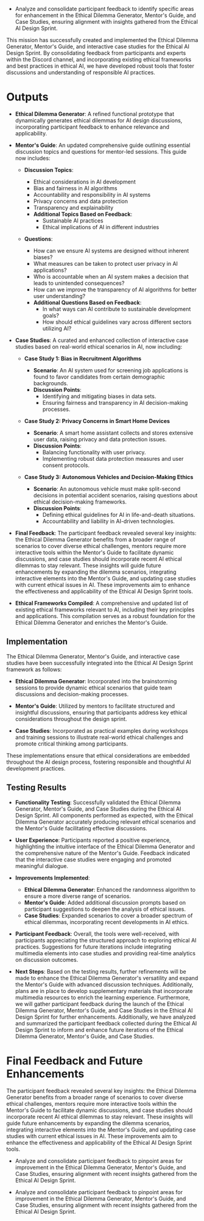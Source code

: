 

- Analyze and consolidate participant feedback to identify specific areas for enhancement in the Ethical Dilemma Generator, Mentor's Guide, and Case Studies, ensuring alignment with insights gathered from the Ethical AI Design Sprint.

This mission has successfully created and implemented the Ethical Dilemma Generator, Mentor's Guide, and interactive case studies for the Ethical AI Design Sprint. By consolidating feedback from participants and experts within the Discord channel, and incorporating existing ethical frameworks and best practices in ethical AI, we have developed robust tools that foster discussions and understanding of responsible AI practices.

# Outputs

- **Ethical Dilemma Generator**: A refined functional prototype that dynamically generates ethical dilemmas for AI design discussions, incorporating participant feedback to enhance relevance and applicability.

- **Mentor's Guide**: An updated comprehensive guide outlining essential discussion topics and questions for mentor-led sessions. This guide now includes:
  
  - **Discussion Topics**:
    - Ethical considerations in AI development
    - Bias and fairness in AI algorithms
    - Accountability and responsibility in AI systems
    - Privacy concerns and data protection
    - Transparency and explainability
    - **Additional Topics Based on Feedback**:
      - Sustainable AI practices
      - Ethical implications of AI in different industries
  
  - **Questions**:
    - How can we ensure AI systems are designed without inherent biases?
    - What measures can be taken to protect user privacy in AI applications?
    - Who is accountable when an AI system makes a decision that leads to unintended consequences?
    - How can we improve the transparency of AI algorithms for better user understanding?
    - **Additional Questions Based on Feedback**:
      - In what ways can AI contribute to sustainable development goals?
      - How should ethical guidelines vary across different sectors utilizing AI?

- **Case Studies**: A curated and enhanced collection of interactive case studies based on real-world ethical scenarios in AI, now including:

    - **Case Study 1: Bias in Recruitment Algorithms**
      - **Scenario**: An AI system used for screening job applications is found to favor candidates from certain demographic backgrounds.
      - **Discussion Points**:
        - Identifying and mitigating biases in data sets.
        - Ensuring fairness and transparency in AI decision-making processes.

    - **Case Study 2: Privacy Concerns in Smart Home Devices**
      - **Scenario**: A smart home assistant collects and stores extensive user data, raising privacy and data protection issues.
      - **Discussion Points**:
        - Balancing functionality with user privacy.
        - Implementing robust data protection measures and user consent protocols.

    - **Case Study 3: Autonomous Vehicles and Decision-Making Ethics**
      - **Scenario**: An autonomous vehicle must make split-second decisions in potential accident scenarios, raising questions about ethical decision-making frameworks.
      - **Discussion Points**:
        - Defining ethical guidelines for AI in life-and-death situations.
        - Accountability and liability in AI-driven technologies.

- **Final Feedback**: The participant feedback revealed several key insights: the Ethical Dilemma Generator benefits from a broader range of scenarios to cover diverse ethical challenges, mentors require more interactive tools within the Mentor's Guide to facilitate dynamic discussions, and case studies should incorporate recent AI ethical dilemmas to stay relevant. These insights will guide future enhancements by expanding the dilemma scenarios, integrating interactive elements into the Mentor's Guide, and updating case studies with current ethical issues in AI. These improvements aim to enhance the effectiveness and applicability of the Ethical AI Design Sprint tools.

- **Ethical Frameworks Compiled**: A comprehensive and updated list of existing ethical frameworks relevant to AI, including their key principles and applications. This compilation serves as a robust foundation for the Ethical Dilemma Generator and enriches the Mentor's Guide.

## Implementation

The Ethical Dilemma Generator, Mentor's Guide, and interactive case studies have been successfully integrated into the Ethical AI Design Sprint framework as follows:

- **Ethical Dilemma Generator**: Incorporated into the brainstorming sessions to provide dynamic ethical scenarios that guide team discussions and decision-making processes.

- **Mentor's Guide**: Utilized by mentors to facilitate structured and insightful discussions, ensuring that participants address key ethical considerations throughout the design sprint.

- **Case Studies**: Incorporated as practical examples during workshops and training sessions to illustrate real-world ethical challenges and promote critical thinking among participants.

These implementations ensure that ethical considerations are embedded throughout the AI design process, fostering responsible and thoughtful AI development practices.

## Testing Results

- **Functionality Testing**: Successfully validated the Ethical Dilemma Generator, Mentor's Guide, and Case Studies during the Ethical AI Design Sprint. All components performed as expected, with the Ethical Dilemma Generator accurately producing relevant ethical scenarios and the Mentor's Guide facilitating effective discussions.

- **User Experience**: Participants reported a positive experience, highlighting the intuitive interface of the Ethical Dilemma Generator and the comprehensive nature of the Mentor's Guide. Feedback indicated that the interactive case studies were engaging and promoted meaningful dialogue.

- **Improvements Implemented**:
  - **Ethical Dilemma Generator**: Enhanced the randomness algorithm to ensure a more diverse range of scenarios.
  - **Mentor's Guide**: Added additional discussion prompts based on participant suggestions to deepen the analysis of ethical issues.
  - **Case Studies**: Expanded scenarios to cover a broader spectrum of ethical dilemmas, incorporating recent developments in AI ethics.

- **Participant Feedback**: Overall, the tools were well-received, with participants appreciating the structured approach to exploring ethical AI practices. Suggestions for future iterations include integrating multimedia elements into case studies and providing real-time analytics on discussion outcomes.

- **Next Steps**: Based on the testing results, further refinements will be made to enhance the Ethical Dilemma Generator's versatility and expand the Mentor's Guide with advanced discussion techniques. Additionally, plans are in place to develop supplementary materials that incorporate multimedia resources to enrich the learning experience. Furthermore, we will gather participant feedback during the launch of the Ethical Dilemma Generator, Mentor's Guide, and Case Studies in the Ethical AI Design Sprint for further enhancements. Additionally, we have analyzed and summarized the participant feedback collected during the Ethical AI Design Sprint to inform and enhance future iterations of the Ethical Dilemma Generator, Mentor's Guide, and Case Studies.

# Final Feedback and Future Enhancements

The participant feedback revealed several key insights: the Ethical Dilemma Generator benefits from a broader range of scenarios to cover diverse ethical challenges, mentors require more interactive tools within the Mentor's Guide to facilitate dynamic discussions, and case studies should incorporate recent AI ethical dilemmas to stay relevant. These insights will guide future enhancements by expanding the dilemma scenarios, integrating interactive elements into the Mentor's Guide, and updating case studies with current ethical issues in AI. These improvements aim to enhance the effectiveness and applicability of the Ethical AI Design Sprint tools.

- Analyze and consolidate participant feedback to pinpoint areas for improvement in the Ethical Dilemma Generator, Mentor's Guide, and Case Studies, ensuring alignment with recent insights gathered from the Ethical AI Design Sprint.

- Analyze and consolidate participant feedback to pinpoint areas for improvement in the Ethical Dilemma Generator, Mentor's Guide, and Case Studies, ensuring alignment with recent insights gathered from the Ethical AI Design Sprint.